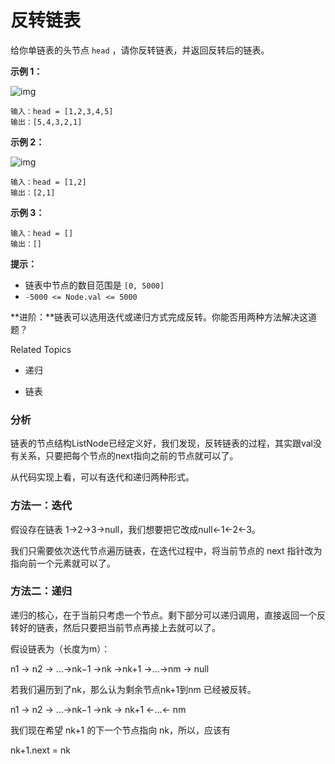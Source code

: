 # 反转链表

给你单链表的头节点 `head` ，请你反转链表，并返回反转后的链表。

**示例 1：**

![img](https://assets.leetcode.com/uploads/2021/02/19/rev1ex1.jpg)

```
输入：head = [1,2,3,4,5]
输出：[5,4,3,2,1]
```

**示例 2：**

![img](https://assets.leetcode.com/uploads/2021/02/19/rev1ex2.jpg)

```
输入：head = [1,2]
输出：[2,1]
```

**示例 3：**

```
输入：head = []
输出：[]
```



**提示：**

- 链表中节点的数目范围是 `[0, 5000]`
- `-5000 <= Node.val <= 5000`



**进阶：**链表可以选用迭代或递归方式完成反转。你能否用两种方法解决这道题？

Related Topics

- 递归

- 链表



### 分析

链表的节点结构ListNode已经定义好，我们发现，反转链表的过程，其实跟val没有关系，只要把每个节点的next指向之前的节点就可以了。

从代码实现上看，可以有迭代和递归两种形式。

### 方法一：迭代

假设存在链表 1→2→3→null，我们想要把它改成null←1←2←3。

我们只需要依次迭代节点遍历链表，在迭代过程中，将当前节点的 next 指针改为指向前一个元素就可以了。

### 方法二：递归

递归的核心，在于当前只考虑一个节点。剩下部分可以递归调用，直接返回一个反转好的链表，然后只要把当前节点再接上去就可以了。

假设链表为（长度为m）：

n1 → n2 → …→nk−1 →nk →nk+1 →…→nm → null

若我们遍历到了nk，那么认为剩余节点nk+1到nm 已经被反转。

n1 → n2 → …→nk−1 →nk → nk+1 ←…← nm    

我们现在希望 nk+1 的下一个节点指向 nk，所以，应该有

nk+1.next = nk 

```java
```

